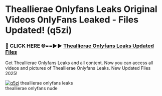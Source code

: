 # Theallierae Onlyfans Leaks Original Videos 0nlyFans Leaked - Files Updated! (q5zi)

<h3>🔴 CLICK HERE 🌐==►► <a href="https://tinyurl.com/ms9xzufz" rel="nofollow">Theallierae Onlyfans Leaks Updated Files</a></h3>

Get Theallierae Onlyfans Leaks and all content. Now you can access all videos and pictures of Theallierae Onlyfans Leaks. New Updated Files 2025!

[![q5zi](https://i.imgur.com/PQ7UWWw.gif)](https://tinyurl.com/ms9xzufz)
theallierae onlyfans leaks<br>
theallierae onlyfans nude